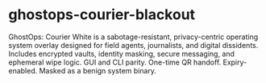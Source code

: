 # ghostops-courier-blackout
GhostOps: Courier White is a sabotage-resistant, privacy-centric operating system overlay designed for field agents, journalists, and digital dissidents. Includes encrypted vaults, identity masking, secure messaging, and ephemeral wipe logic. GUI and CLI parity. One-time QR handoff. Expiry-enabled. Masked as a benign system binary.
